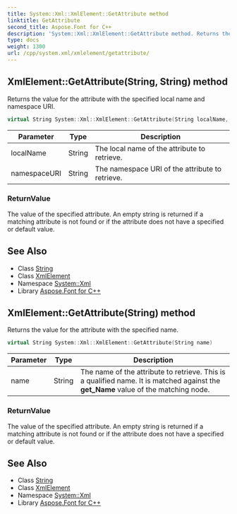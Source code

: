 ```yaml
---
title: System::Xml::XmlElement::GetAttribute method
linktitle: GetAttribute
second_title: Aspose.Font for C++
description: 'System::Xml::XmlElement::GetAttribute method. Returns the value for the attribute with the specified local name and namespace URI in C++.'
type: docs
weight: 1300
url: /cpp/system.xml/xmlelement/getattribute/
---
```

## XmlElement::GetAttribute(String, String) method


Returns the value for the attribute with the specified local name and namespace URI.

```cpp
virtual String System::Xml::XmlElement::GetAttribute(String localName, String namespaceURI)
```


| Parameter | Type | Description |
| --- | --- | --- |
| localName | String | The local name of the attribute to retrieve. |
| namespaceURI | String | The namespace URI of the attribute to retrieve. |

### ReturnValue

The value of the specified attribute. An empty string is returned if a matching attribute is not found or if the attribute does not have a specified or default value.

## See Also

* Class [String](../../../system/string/)
* Class [XmlElement](../)
* Namespace [System::Xml](../../)
* Library [Aspose.Font for C++](../../../)
## XmlElement::GetAttribute(String) method


Returns the value for the attribute with the specified name.

```cpp
virtual String System::Xml::XmlElement::GetAttribute(String name)
```


| Parameter | Type | Description |
| --- | --- | --- |
| name | String | The name of the attribute to retrieve. This is a qualified name. It is matched against the **get_Name** value of the matching node. |

### ReturnValue

The value of the specified attribute. An empty string is returned if a matching attribute is not found or if the attribute does not have a specified or default value.

## See Also

* Class [String](../../../system/string/)
* Class [XmlElement](../)
* Namespace [System::Xml](../../)
* Library [Aspose.Font for C++](../../../)
